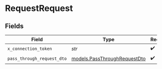 # RequestRequest


## Fields

| Field                                                              | Type                                                               | Required                                                           | Description                                                        |
| ------------------------------------------------------------------ | ------------------------------------------------------------------ | ------------------------------------------------------------------ | ------------------------------------------------------------------ |
| `x_connection_token`                                               | *str*                                                              | :heavy_check_mark:                                                 | N/A                                                                |
| `pass_through_request_dto`                                         | [models.PassThroughRequestDto](../models/passthroughrequestdto.md) | :heavy_check_mark:                                                 | N/A                                                                |